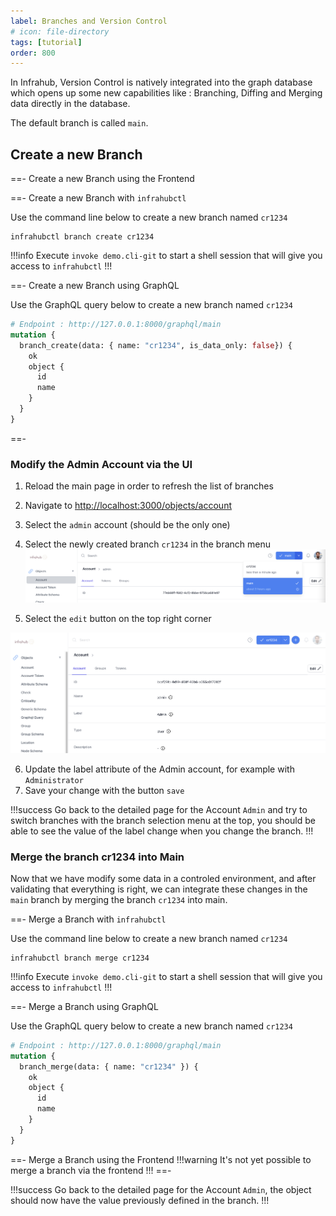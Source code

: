 ```yaml
---
label: Branches and Version Control
# icon: file-directory
tags: [tutorial]
order: 800
---
```


In Infrahub, Version Control is natively integrated into the graph database which opens up some new capabilities like : Branching, Diffing and Merging data directly in the database.

The default branch is called `main`.


## Create a new Branch

==- Create a new Branch using the Frontend


==- Create a new Branch with `infrahubctl`

Use the command line below to create a new branch named `cr1234`
```
infrahubctl branch create cr1234
```

!!!info
Execute `invoke demo.cli-git` to start a shell session that will give you access to `infrahubctl`
!!!

==- Create a new Branch using GraphQL

Use the GraphQL query below to create a new branch named `cr1234`

```graphql
# Endpoint : http://127.0.0.1:8000/graphql/main
mutation {
  branch_create(data: { name: "cr1234", is_data_only: false}) {
    ok
    object {
      id
      name
    }
  }
}
```



==-


### Modify the Admin Account via the UI


1. Reload the main page in order to refresh the list of branches
2. Navigate to [http://localhost:3000/objects/account](http://localhost:3000/objects/account)
3. Select the `admin` account (should be the only one)
4. Select the newly created branch `cr1234` in the branch menu
![Select the newly created branch `cr1234`](../media/tutorial_branch_select.png)

5. Select the `edit` button on the top right corner

![Select the `edit` button](../media/tutorial_account_edit.png)

6. Update the label attribute of the Admin account, for example with `Administrator`
7. Save your change with the button `save`


!!!success
Go back to the detailed page for the Account `Admin` and try to switch branches with the branch selection menu at the top, you should be able to see the value of the label change when you change the branch.
!!!

### Merge the branch cr1234 into Main

Now that we have modify some data in a controled environment, and after validating that everything is right, we can integrate these changes in the `main` branch by merging the branch `cr1234` into main.

==- Merge a Branch with `infrahubctl`

Use the command line below to create a new branch named `cr1234`
```
infrahubctl branch merge cr1234
```

!!!info
Execute `invoke demo.cli-git` to start a shell session that will give you access to `infrahubctl`
!!!

==- Merge a Branch using GraphQL

Use the GraphQL query below to create a new branch named `cr1234`

```graphql
# Endpoint : http://127.0.0.1:8000/graphql/main
mutation {
  branch_merge(data: { name: "cr1234" }) {
    ok
    object {
      id
      name
    }
  }
}
```


==- Merge a Branch using the Frontend
!!!warning
It's not yet possible to merge a branch via the frontend
!!!
==-

!!!success
Go back to the detailed page for the Account `Admin`, the object should now have the value previously defined in the branch.
!!!



